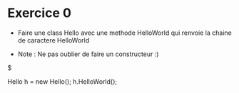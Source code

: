 # Exercice 0

* Faire une class Hello avec une methode HelloWorld qui renvoie la chaine de caractere HelloWorld

* Note : Ne pas oublier de faire un constructeur :)


$

Hello h = new Hello();
h.HelloWorld();

